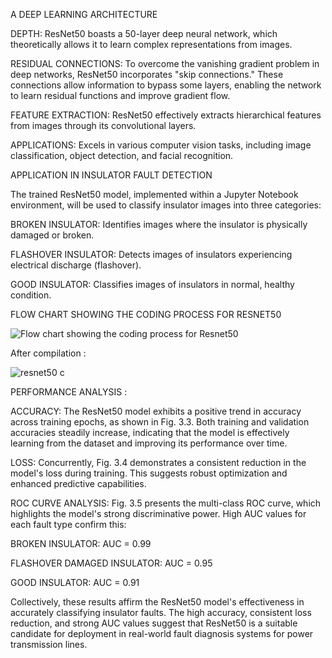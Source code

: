 A DEEP LEARNING ARCHITECTURE

DEPTH: ResNet50 boasts a 50-layer deep neural network, which theoretically allows it to learn complex representations from images.


RESIDUAL CONNECTIONS: To overcome the vanishing gradient problem in deep networks, ResNet50 incorporates "skip connections." These connections allow information to bypass some layers, enabling the network to learn residual functions and improve gradient flow.

FEATURE EXTRACTION: ResNet50 effectively extracts hierarchical features from images through its convolutional layers.

APPLICATIONS: Excels in various computer vision tasks, including image classification, object detection, and facial recognition.

APPLICATION IN INSULATOR FAULT DETECTION

The trained ResNet50 model, implemented within a Jupyter Notebook environment, will be used to classify insulator images into three categories:

BROKEN INSULATOR: Identifies images where the insulator is physically damaged or broken.

FLASHOVER INSULATOR: Detects images of insulators experiencing electrical discharge (flashover).

GOOD INSULATOR: Classifies images of insulators in normal, healthy condition.

FLOW CHART SHOWING THE CODING PROCESS FOR RESNET50

![Flow chart showing the coding process for Resnet50](https://github.com/user-attachments/assets/12c04ebb-65c2-4e78-ba7a-6e7b9061b887)

After compilation : 

![resnet50 c](https://github.com/user-attachments/assets/75a5cad3-d107-4b26-a298-9cfc82913a3c)

PERFORMANCE ANALYSIS : 

ACCURACY: The ResNet50 model exhibits a positive trend in accuracy across training epochs, as shown in Fig. 3.3. Both training and validation accuracies steadily increase, indicating that the model is effectively learning from the dataset and improving its performance over time.

LOSS: Concurrently, Fig. 3.4 demonstrates a consistent reduction in the model's loss during training. This suggests robust optimization and enhanced predictive capabilities.

ROC CURVE ANALYSIS: Fig. 3.5 presents the multi-class ROC curve, which highlights the model's strong discriminative power. High AUC values for each fault type confirm this:

BROKEN INSULATOR: AUC = 0.99

FLASHOVER DAMAGED INSULATOR: AUC = 0.95

GOOD INSULATOR: AUC = 0.91

Collectively, these results affirm the ResNet50 model's effectiveness in accurately classifying insulator faults. The high accuracy, consistent loss reduction, and strong AUC values suggest that ResNet50 is a suitable candidate for deployment in real-world fault diagnosis systems for power transmission lines.
